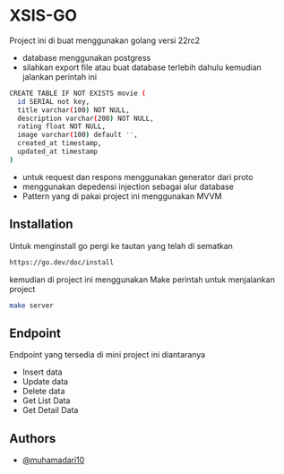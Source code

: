 
# XSIS-GO

Project ini di buat menggunakan golang versi 22rc2
- database menggunakan postgress
- silahkan export file atau buat database terlebih dahulu kemudian jalankan perintah ini
```bash
CREATE TABLE IF NOT EXISTS movie (
  id SERIAL not key,
  title varchar(100) NOT NULL,
  description varchar(200) NOT NULL,
  rating float NOT NULL,
  image varchar(100) default '',
  created_at timestamp,
  updated_at timestamp
)
```

- untuk request dan respons menggunakan generator dari proto
- menggunakan depedensi injection sebagai alur database
- Pattern yang di pakai project ini menggunakan MVVM
## Installation

Untuk menginstall go pergi ke tautan yang telah di sematkan

```bash
https://go.dev/doc/install
```
kemudian di project ini menggunakan Make perintah untuk menjalankan project

```bash
make server
```

## Endpoint
Endpoint yang tersedia di mini project ini diantaranya
- Insert data 
- Update data 
- Delete data 
- Get List Data 
- Get Detail Data
## Authors

- [@muhamadari10](https://github.com/muhamadari10)

